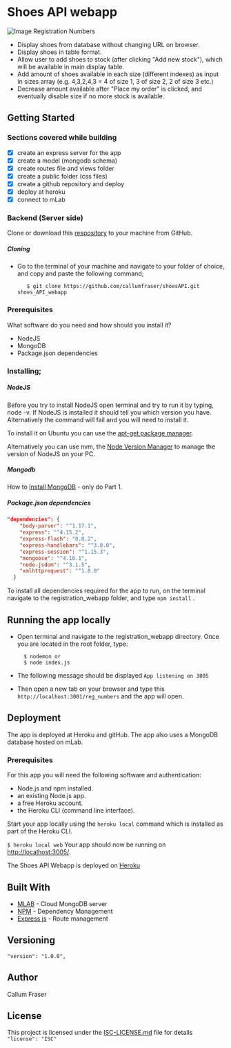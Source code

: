 # Shoes API webapp

![Image Registration Numbers](http://backend-basics.projectcodex.co/shoes.jpg)
* Display shoes from database without changing URL on browser.
* Display shoes in table format.
* Allow user to add shoes to stock (after clicking "Add new stock"), which will be available in main display table.
* Add amount of shoes available in each size (different indexes) as input in sizes array (e.g. 4,3,2,4,3 = 4 of size 1, 3 of size 2, 2 of size 3 etc.)
* Decrease amount available after "Place my order" is clicked, and eventually disable size if no more stock is available.

## Getting Started
### Sections covered while building

- [x] create an express server for the app
- [x] create a model (mongodb schema)
- [x] create routes file and views folder
- [x] create a public folder (css files)
- [x] create a github repository and deploy
- [x] deploy at heroku
- [x] connect to mLab

### Backend (Server side)

Clone or download this [respository](https://github.com/callumfraser/shoesAPI.git) to your machine from GitHub.


##### Cloning

* Go to the terminal of your machine and navigate to your folder of choice, and copy and paste the following command;

         $ git clone https://github.com/callumfraser/shoesAPI.git shoes_API_webapp


### Prerequisites

What software do you need and how should you install it?
* NodeJS
* MongoDB
* Package.json dependencies

### Installing;
##### NodeJS

Before you try to install NodeJS open terminal and try to run it by typing, node -v. If NodeJS is installed it should tell you which version you have. Alternatively the command will fail and you will need to install it.

To install it on Ubuntu you can use the [apt-get package manager](https://nodejs.org/en/download/package-manager/#debian-and-ubuntu-based-linux-distributions.md).

Alternatively you can use nvm, the [Node Version Manager](https://github.com/creationix/nvm#install-script.md) to manage the version of NodeJS on your PC.

##### Mongodb

How to [Install MongoDB](https://www.digitalocean.com/community/tutorials/how-to-install-and-secure-mongodb-on-ubuntu-16-04.md) - only do Part 1.

##### Package.json dependencies

```json
"dependencies": {
    "body-parser": "^1.17.1",
    "express": "^4.15.2",
    "express-flash": "0.0.2",
    "express-handlebars": "^3.0.0",
    "express-session": "^1.15.3",
    "mongoose": "^4.10.1",
    "node-jsdom": "^3.1.5",
    "xmlhttprequest": "^1.8.0"
  }
```

To install all dependencies required for the app to run, on the terminal navigate to the registration_webapp folder, and type  ``` npm install ``` .

## Running the app locally

* Open terminal and navigate to the registration_webapp directory. Once you are located in the root folder, type:

        $ nodemon or
        $ node index.js

* The following message should be displayed  ```App listening on 3005```

* Then open a new tab on your browser and type this ``` http://localhost:3001/reg_numbers``` and the app will open.

## Deployment

The app is deployed at Heroku and gitHub. The app also uses a MongoDB database hosted on mLab.

### Prerequisites

For this app you will need the following software and authentication:

- Node.js and npm installed.
- an existing Node.js app.
- a free Heroku account.
- the Heroku CLI (command line interface).

Start your app locally using the `heroku local` command which is installed as part of the Heroku CLI.

`$ heroku local web` Your app should now be running on <http://localhost:3005/>.

The Shoes API Webapp is deployed on [Heroku](https://shoes--api.herokuapp.com)


## Built With

* [MLAB](https://mlab.com) - Cloud MongoDB server
* [NPM](https://www.npmjs.com) - Dependency Management
* [Express js](https://expressjs.com) - Route management


## Versioning
``` "version": "1.0.0", ```


## Author

Callum Fraser

## License

This project is licensed under the [ISC-LICENSE.md](https://github.com/nevir/readable-licenses/blob/master/markdown/ISC-LICENSE.md) file for details
```   "license": "ISC" ```
